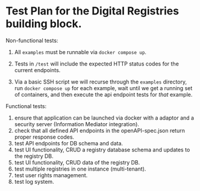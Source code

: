 # Test Plan for the Digital Registries building block.

Non-functional tests: 

1. All `examples` must be runnable via `docker compose up`.

2. Tests in `/test` will include the expected HTTP status codes for the current endpoints.

3. Via a basic SSH script we will recurse through the `examples` directory, run `docker compose up` for
   each example, wait until we get a running set of containers, and then execute
   the api endpoint tests for _that_ example.

Functional tests: 

1. ensure that application can be launched via docker with a adaptor and a security server (Information Mediator integration).
2. check that all defined API endpoints in the openAPI-spec.json return proper response codes.
3. test API endpoints for DB schema and data.
4. test UI functionality, CRUD a registry database schema and updates to the registry DB. 
5. test UI functionality, CRUD data of the registry DB. 
6. test multiple registries in one instance (multi-tenant).
7. test user rights management.   
8. test log system.  
